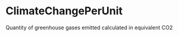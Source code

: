 ClimateChangePerUnit
====================

Quantity of greenhouse gases emitted calculated in equivalent CO2
